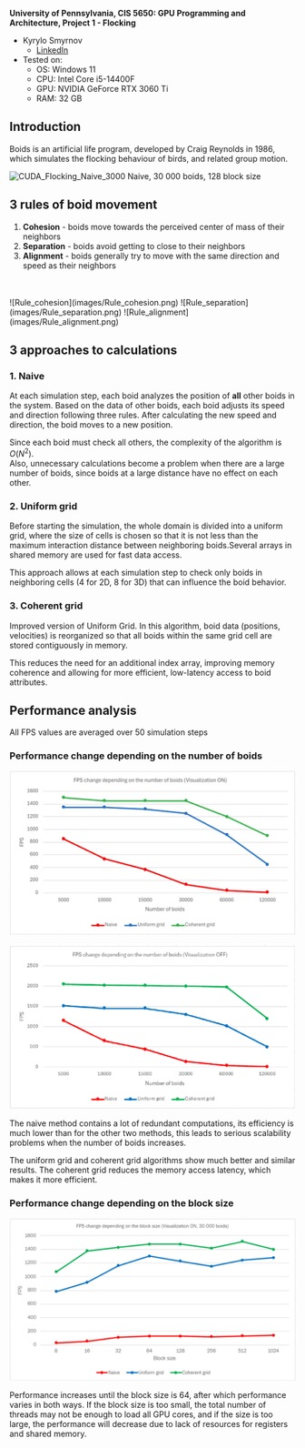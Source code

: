 **University of Pennsylvania, CIS 5650: GPU Programming and Architecture,
Project 1 - Flocking**

* Kyrylo Smyrnov
  * [LinkedIn](https://linkedin.com/in/kissmyrnov/)
* Tested on:
  * OS: Windows 11 
  * CPU: Intel Core i5-14400F
  * GPU: NVIDIA GeForce RTX 3060 Ti
  * RAM: 32 GB

## Introduction
Boids is an artificial life program, developed by Craig Reynolds in 1986, which simulates the flocking behaviour of birds, and related group motion.

![CUDA_Flocking_Naive_3000](images/CUDA_Flocking_Naive_30000.gif)
Naive, 30 000 boids, 128 block size

## 3 rules of boid movement

1. <b>Cohesion</b> - boids move towards the perceived center of mass of their neighbors
2. <b>Separation</b> - boids avoid getting to close to their neighbors
3. <b>Alignment</b> - boids generally try to move with the same direction and speed as
their neighbors
</br>
</br>
![Rule_cohesion](images/Rule_cohesion.png)
![Rule_separation](images/Rule_separation.png)
![Rule_alignment](images/Rule_alignment.png)

## 3 approaches to calculations

### 1. Naive

At each simulation step, each boid analyzes the position of <b>all</b> other boids in the system. Based on the data of other boids, each boid adjusts its speed and direction following three rules. After calculating the new speed and direction, the boid moves to a new position.

Since each boid must check all others, the complexity of the algorithm is $O(N^2)$. </br>
Also, unnecessary calculations become a problem when there are a large number of boids, since boids at a large distance have no effect on each other.

### 2. Uniform grid

Before starting the simulation, the whole domain is divided into a uniform grid, where the size of cells is chosen so that it is not less than the maximum interaction distance between neighboring boids.Several arrays in shared memory are used for fast data access.

This approach allows at each simulation step to check only boids in neighboring cells (4 for 2D, 8 for 3D) that can influence the boid behavior.

### 3. Coherent grid

Improved version of Uniform Grid. In this algorithm, boid data (positions, velocities) is reorganized so that all boids within the same grid cell are stored contiguously in memory.

This reduces the need for an additional index array, improving memory coherence and allowing for more efficient, low-latency access to boid attributes.

## Performance analysis

All FPS values are averaged over 50 simulation steps

### Performance change depending on the number of boids

![FPS_change_depending_on_the_number_of_boids_Visualization_ON](/images/FPS_change_depending_on_the_number_of_boids_Visualization_ON.png)

![FPS_change_depending_on_the_number_of_boids_Visualization_OFF](/images/FPS_change_depending_on_the_number_of_boids_Visualization_OFF.png)

The naive method contains a lot of redundant computations, its efficiency is much lower than for the other two methods, this leads to serious scalability problems when the number of boids increases.

The uniform grid and coherent grid algorithms show much better and similar results. The coherent grid reduces the memory access latency, which makes it more efficient.

### Performance change depending on the block size

![FPS_change_depending_on_the_block_size_Visualization_ON_30000_boids](/images/FPS_change_depending_on_the_block_size_Visualization_ON_30000_boids.png)

Performance increases until the block size is 64, after which performance varies in both ways. If the block size is too small, the total number of threads may not be enough to load all GPU cores, and if the size is too large, the performance will decrease due to lack of resources for registers and shared memory.
